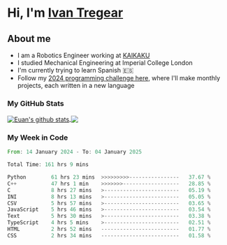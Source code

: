 # Hi, I'm [Ivan Tregear](https://www.linkedin.com/in/ivantregear/)

## About me

* I am a Robotics Engineer working at [KAIKAKU](https://github.com/KAIKAKU-AI)
* I studied Mechanical Engineering at Imperial College London
* I'm currently trying to learn Spanish :es:
* Follow my [2024 programming challenge here](https://github.com/ITregear?tab=repositories), where I'll make monthly projects, each written in a new language


### My GitHub Stats

<a href="#my-github-stats">
  <img align="center" src="https://github-readme-stats.vercel.app/api?username=itregear&count_private=true&show_icons=true&include_all_commits=true&theme=material-palenight" alt="Euan's github stats" />
</a>

<a href="#my-github-stats">
  <img align="center" src="https://github-readme-stats.vercel.app/api/top-langs/?username=itregear&layout=compact&theme=material-palenight" />
</a>

### My Week in Code
<!--START_SECTION:waka-->

```rust
From: 14 January 2024 - To: 04 January 2025

Total Time: 161 hrs 9 mins

Python        61 hrs 23 mins  >>>>>>>>>----------------   37.67 %
C++           47 hrs 1 min    >>>>>>>------------------   28.85 %
C             8 hrs 27 mins   >------------------------   05.19 %
INI           8 hrs 13 mins   >------------------------   05.05 %
CSV           5 hrs 57 mins   >------------------------   03.65 %
JavaScript    5 hrs 46 mins   >------------------------   03.54 %
Text          5 hrs 30 mins   >------------------------   03.38 %
TypeScript    4 hrs 5 mins    >------------------------   02.51 %
HTML          2 hrs 52 mins   -------------------------   01.77 %
CSS           2 hrs 34 mins   -------------------------   01.58 %
```

<!--END_SECTION:waka-->

